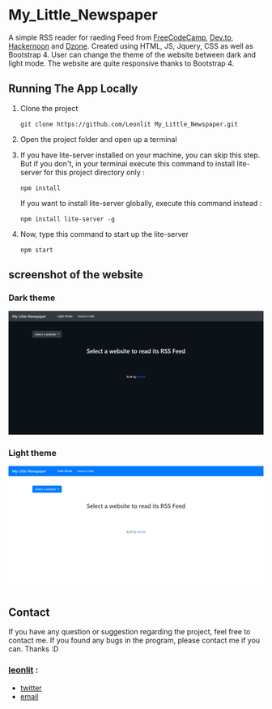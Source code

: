 # My_Little_Newspaper

A simple RSS reader for raeding Feed from [FreeCodeCamp](https://www.freecodecamp.org/), [Dev.to](https://dev.to/), [Hackernoon](https://hackernoon.com/) and [Dzone](https://dzone.com/). Created using HTML, JS, Jquery, CSS as well as Bootstrap 4. User can change the theme of the website between dark and light mode. The website are quite responsive thanks to Bootstrap 4.


## Running The App Locally

 1. Clone the project 
    ```
    git clone https://github.com/Leonlit My_Little_Newspaper.git
    ```
 2. Open the project folder and open up a terminal
 3. If you have lite-server installed on your machine, you can skip this step. But if you don't, in your terminal execute this command to install lite-server for this project directory only :
    ```
    npm install
    ```
    
    If you want to install lite-server globally, execute this command instead : 
    ```
    npm install lite-server -g
    ```

 4. Now, type this command to start up the lite-server

    ```
    npm start
    ```


## screenshot of the website

### Dark theme

![Dark theme of the website](https://github.com/Leonlit/My_Little_Newspaper/blob/master/img/homepage-dark.png?raw=true)

### Light theme

![Light theme of the website](https://github.com/Leonlit/My_Little_Newspaper/blob/master/img/homepage-light.png?raw=true)

## Contact
If you have any question or suggestion regarding the project, feel free to contact me. If you found any bugs in the program, please contact me if you can. Thanks :D 

### [leonlit](https://github.com/Leonlit) :
 - [twitter](https://twitter.com/leonlit)
 - [email](leonlit123@gmail.com)
